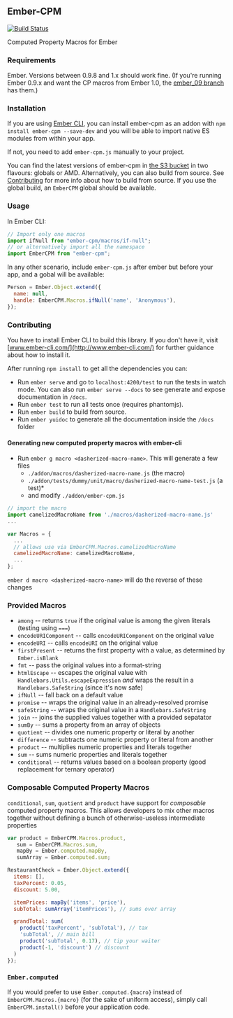 ## Ember-CPM

[![Build Status](https://travis-ci.org/cibernox/ember-cpm.png)](http://travis-ci.org/cibernox/ember-cpm)

Computed Property Macros for Ember

### Requirements

Ember. Versions between 0.9.8 and 1.x should work fine.
(If you're running Ember 0.9.x and want the CP macros from Ember 1.0, the
[ember_09 branch](https://github.com/cibernox/ember-cpm/tree/ember_09)
has them.)

### Installation

If you are using [Ember CLI](https://github.com/stefanpenner/ember-cli), you can install ember-cpm as
an addon with `npm install ember-cpm --save-dev` and you will be able to import native ES modules from
within your app.

If not, you need to add `ember-cpm.js` manually to your project.

You can find the latest versions of ember-cpm in [the S3 bucket](http://ember-cpm-builds.s3-website-us-east-1.amazonaws.com/) in two flavours: globals or AMD.
Alternatively, you can also build from source. See [Contributing](https://github.com/cibernox/ember-cpm#contributing) for more info about how to build from source.
If you use the global build, an `EmberCPM` global should be available.

### Usage

In Ember CLI:

```js
// Import only one macros
import ifNull from "ember-cpm/macros/if-null";
// or alternatively import all the namespace
import EmberCPM from "ember-cpm";
```

In any other scenario, include `ember-cpm.js` after ember but before your app, and a gobal will be available:

```js
Person = Ember.Object.extend({
  name: null,
  handle: EmberCPM.Macros.ifNull('name', 'Anonymous'),
});
```

### Contributing

You have to install Ember CLI to build this library. If you don't have it, visit [www.ember-cli.com/](http://www.ember-cli.com/) for further guidance about how to install it.

After running `npm install` to get all the dependencies you can:

* Run `ember serve` and go to `localhost:4200/test` to run the tests in watch mode. You can also run `ember serve --docs` to see generate and expose documentation in `/docs`.
* Run `ember test` to run all tests once (requires phantomjs).
* Run `ember build` to build from source.
* Run `ember yuidoc` to generate all the documentation inside the `/docs` folder

#### Generating new computed property macros with ember-cli

* Run `ember g macro <dasherized-macro-name>`. This will generate a few files
  * `./addon/macros/dasherized-macro-name.js` (the macro)
  * `./addon/tests/dummy/unit/macro/dasherized-macro-name-test.js` (a test)*
  * and modify `./addon/ember-cpm.js`

```javascript
// import the macro
import camelizedMacroName from './macros/dasherized-macro-name.js'
...

var Macros = {
  ...
  // allows use via EmberCPM.Macros.camelizedMacroName
  camelizedMacroName: camelizedMacroName,
  ...
};

```
`ember d macro <dasherized-macro-name>` will do the reverse of these changes

### Provided Macros

 * `among` -- returns `true` if the original value is among the given literals
   (testing using `===`)
 * `encodeURIComponent` -- calls `encodeURIComponent` on the original value
 * `encodeURI` -- calls `encodeURI` on the original value
 * `firstPresent` -- returns the first property with a value, as determined by `Ember.isBlank`
 * `fmt` -- pass the original values into a format-string
 * `htmlEscape` -- escapes the original value with
   `Handlebars.Utils.escapeExpression` *and* wraps the result in a
   `Handlebars.SafeString` (since it's now safe)
 * `ifNull` -- fall back on a default value
 * `promise` -- wraps the original value in an already-resolved promise
 * `safeString` -- wraps the original value in a `Handlebars.SafeString`
 * `join` -- joins the supplied values together with a provided sepatator
 * `sumBy` -- sums a property from an array of objects
 * `quotient` -- divides one numeric property or literal by another
 * `difference` -- subtracts one numeric property or literal from another
 * `product` -- multiplies numeric properties and literals together
 * `sum` -- sums numeric properties and literals together
 * `conditional` -- returns values based on a boolean property (good replacement for ternary operator)

### Composable Computed Property Macros
`conditional`, `sum`, `quotient` and `product` have support for *composable* computed property macros. This allows developers to mix other macros together without defining a bunch of otherwise-useless intermediate properties

```javascript
var product = EmberCPM.Macros.product,
   sum = EmberCPM.Macros.sum,
   mapBy = Ember.computed.mapBy,
   sumArray = Ember.computed.sum;

RestaurantCheck = Ember.Object.extend({
  items: [],
  taxPercent: 0.05,
  discount: 5.00,

  itemPrices: mapBy('items', 'price'),
  subTotal: sumArray('itemPrices'), // sums over array

  grandTotal: sum(
    product('taxPercent', 'subTotal'), // tax
    'subTotal', // main bill
    product('subTotal', 0.17), // tip your waiter
    product(-1, 'discount') // discount
  )
});

```

### `Ember.computed`

If you would prefer to use `Ember.computed.{macro}` instead of
`EmberCPM.Macros.{macro}` (for the sake of uniform access), simply call
`EmberCPM.install()` before your application code.

